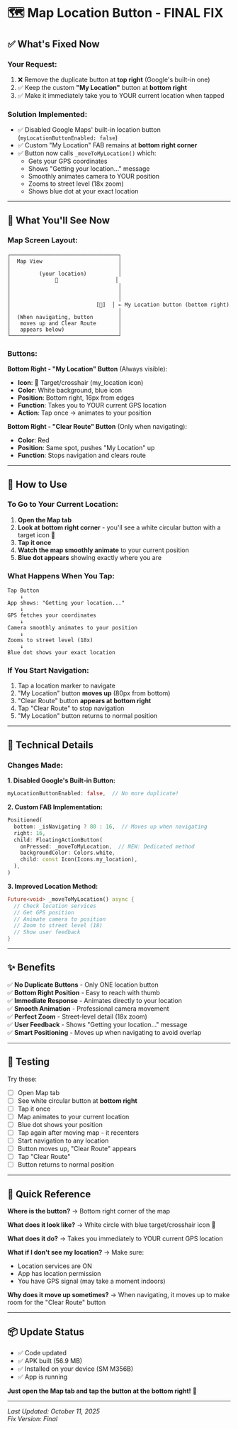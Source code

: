 # 🗺️ Map Location Button - FINAL FIX

## ✅ What's Fixed Now

### Your Request:
1. ❌ Remove the duplicate button at **top right** (Google's built-in one)
2. ✅ Keep the custom **"My Location"** button at **bottom right**
3. ✅ Make it immediately take you to YOUR current location when tapped

### Solution Implemented:
- ✅ Disabled Google Maps' built-in location button (`myLocationButtonEnabled: false`)
- ✅ Custom "My Location" FAB remains at **bottom right corner**
- ✅ Button now calls `_moveToMyLocation()` which:
  - Gets your GPS coordinates
  - Shows "Getting your location..." message
  - Smoothly animates camera to YOUR position
  - Zooms to street level (18x zoom)
  - Shows blue dot at your exact location

---

## 📱 What You'll See Now

### Map Screen Layout:

```
┌──────────────────────────────────┐
│  Map View                        │
│                                  │
│         (your location)          │
│              🔵                  │
│                                  │
│                                  │
│                                  │
│                           [📍]  │ ← My Location button (bottom right)
│                                  │
│  (When navigating, button        │
│   moves up and Clear Route       │
│   appears below)                 │
└──────────────────────────────────┘
```

### Buttons:

**Bottom Right - "My Location" Button** (Always visible):
- **Icon**: 📍 Target/crosshair (my_location icon)
- **Color**: White background, blue icon
- **Position**: Bottom right, 16px from edges
- **Function**: Takes you to YOUR current GPS location
- **Action**: Tap once → animates to your position

**Bottom Right - "Clear Route" Button** (Only when navigating):
- **Color**: Red
- **Position**: Same spot, pushes "My Location" up
- **Function**: Stops navigation and clears route

---

## 🎯 How to Use

### To Go to Your Current Location:

1. **Open the Map tab**
2. **Look at bottom right corner** - you'll see a white circular button with a target icon 📍
3. **Tap it once**
4. **Watch the map smoothly animate** to your current position
5. **Blue dot appears** showing exactly where you are

### What Happens When You Tap:

```
Tap Button
    ↓
App shows: "Getting your location..."
    ↓
GPS fetches your coordinates
    ↓
Camera smoothly animates to your position
    ↓
Zooms to street level (18x)
    ↓
Blue dot shows your exact location
```

### If You Start Navigation:

1. Tap a location marker to navigate
2. "My Location" button **moves up** (80px from bottom)
3. "Clear Route" button **appears at bottom right**
4. Tap "Clear Route" to stop navigation
5. "My Location" button returns to normal position

---

## 🔧 Technical Details

### Changes Made:

**1. Disabled Google's Built-in Button:**
```dart
myLocationButtonEnabled: false,  // No more duplicate!
```

**2. Custom FAB Implementation:**
```dart
Positioned(
  bottom: _isNavigating ? 80 : 16,  // Moves up when navigating
  right: 16,
  child: FloatingActionButton(
    onPressed: _moveToMyLocation,  // NEW: Dedicated method
    backgroundColor: Colors.white,
    child: const Icon(Icons.my_location),
  ),
)
```

**3. Improved Location Method:**
```dart
Future<void> _moveToMyLocation() async {
  // Check location services
  // Get GPS position
  // Animate camera to position
  // Zoom to street level (18)
  // Show user feedback
}
```

---

## ✨ Benefits

✅ **No Duplicate Buttons** - Only ONE location button  
✅ **Bottom Right Position** - Easy to reach with thumb  
✅ **Immediate Response** - Animates directly to your location  
✅ **Smooth Animation** - Professional camera movement  
✅ **Perfect Zoom** - Street-level detail (18x zoom)  
✅ **User Feedback** - Shows "Getting your location..." message  
✅ **Smart Positioning** - Moves up when navigating to avoid overlap  

---

## 🧪 Testing

Try these:

- [ ] Open Map tab
- [ ] See white circular button at **bottom right**
- [ ] Tap it once
- [ ] Map animates to your current location
- [ ] Blue dot shows your position
- [ ] Tap again after moving map - it recenters
- [ ] Start navigation to any location
- [ ] Button moves up, "Clear Route" appears
- [ ] Tap "Clear Route"
- [ ] Button returns to normal position

---

## 🎯 Quick Reference

**Where is the button?**
→ Bottom right corner of the map

**What does it look like?**
→ White circle with blue target/crosshair icon 📍

**What does it do?**
→ Takes you immediately to YOUR current GPS location

**What if I don't see my location?**
→ Make sure:
  - Location services are ON
  - App has location permission
  - You have GPS signal (may take a moment indoors)

**Why does it move up sometimes?**
→ When navigating, it moves up to make room for the "Clear Route" button

---

## 📦 Update Status

- ✅ Code updated
- ✅ APK built (56.9 MB)
- ✅ Installed on your device (SM M356B)
- ✅ App is running

**Just open the Map tab and tap the button at the bottom right!** 🚀

---

*Last Updated: October 11, 2025*  
*Fix Version: Final*
